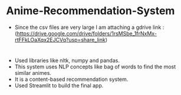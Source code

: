 # Anime-Recommendation-System

- Since the csv files are very large I am attaching a gdrive link : (https://drive.google.com/drive/folders/1rsMSbe_1frNxMx-rtFFkLOaXqx2EJCVq?usp=share_link)
#
-	Used libraries like nltk, numpy and pandas.
-	This system uses NLP concepts like bag of words to find the most similar animes.
-	It is a content-based recommendation system.
-	Used Streamlit to build the final app.
